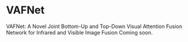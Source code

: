 # VAFNet
VAFNet: A Novel Joint Bottom-Up and Top-Down Visual Attention Fusion Network for Infrared and Visible Image Fusion
Coming soon.
